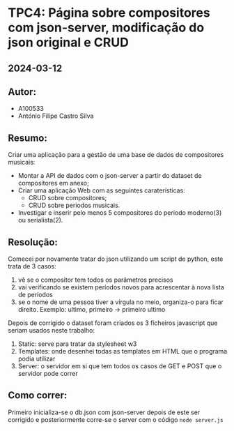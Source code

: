 # TPC4: Página sobre compositores com json-server, modificação do json original e CRUD
## 2024-03-12

## Autor:
- A100533
- António Filipe Castro Silva

## Resumo:

Criar uma aplicação para a gestão de uma base de dados de compositores musicais:

- Montar a API de dados com o json-server a partir do dataset de compositores em anexo;
- Criar uma aplicação Web com as seguintes caraterísticas:
    - CRUD sobre compositores;
    - CRUD sobre periodos musicais.
- Investigar e inserir pelo menos 5 compositores do período moderno(3) ou serialista(2).

## Resolução:

Comecei por novamente tratar do json utilizando um script de python, este trata de 3 casos:
1. vê se o compositor tem todos os parâmetros precisos
2. vai verificando se existem períodos novos para acrescentar à nova lista de períodos
3. se o nome de uma pessoa tiver a vírgula no meio, organiza-o para ficar direito. Exemplo: ultimo, primeiro -> primeiro ultimo

Depois de corrigido o dataset foram criados os 3 ficheiros javascript que seriam usados neste trabalho:
1. Static: serve para tratar da stylesheet w3
2. Templates: onde desenhei todas as templates em HTML que o programa podia utilizar
3. Server: o servidor em si que tem todos os casos de GET e POST que o servidor pode correr

## Como correr:

Primeiro inicializa-se o db.json com json-server depois de este ser corrigido e posteriormente corre-se o server com o código `node server.js`

